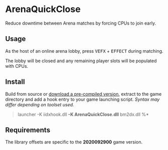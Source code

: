 # ArenaQuickClose

Reduce downtime between Arena matches by forcing CPUs to join early.

## Usage

As the host of an online arena lobby, press <kbd>VEFX</kbd> + <kbd>EFFECT</kbd> during matching.

The lobby will be closed and any remaining player slots will be populated with CPUs.

## Install

Build from source or [download a pre-compiled version][1], extract to the game directory and add a hook entry to your game launching script. _Syntax may differ depending on toolset used._

>launcher -K iidxhook.dll **-K ArenaQuickClose.dll** bm2dx.dll %*

[1]: https://github.com/aixxe/iidx-tools/raw/master/ArenaQuickClose/bin/ArenaQuickClose.dll

## Requirements

The library offsets are specific to the **2020092900** game version.